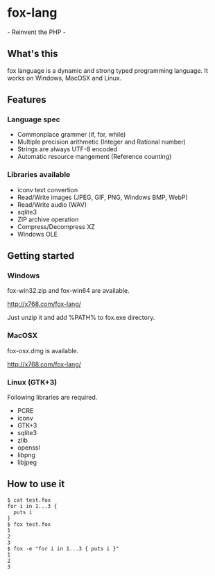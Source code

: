 # fox-lang

\- Reinvent the PHP -

## What's this

fox language is a dynamic and strong typed programming language.
It works on Windows, MacOSX and Linux.

## Features

### Language spec

- Commonplace grammer (if, for, while)
- Multiple precision arithmetic (Integer and Rational number)
- Strings are always UTF-8 encoded
- Automatic resource mangement (Reference counting)

### Libraries available

- iconv text convertion
- Read/Write images (JPEG, GIF, PNG, Windows BMP, WebP)
- Read/Write audio (WAV)
- sqlite3
- ZIP archive operation
- Compress/Decompress XZ
- Windows OLE

## Getting started

### Windows

fox-win32.zip and fox-win64 are available.

http://x768.com/fox-lang/

Just unzip it and add %PATH% to fox.exe directory.

### MacOSX

fox-osx.dmg is available.

http://x768.com/fox-lang/

### Linux (GTK+3)

Following libraries are required.

- PCRE
- iconv
- GTK+3
- sqlite3
- zlib
- openssl
- libpng
- libjpeg

## How to use it

```
$ cat test.fox
for i in 1...3 {
  puts i
}
$ fox test.fox
1
2
3
$ fox -e "for i in 1...3 { puts i }"
1
2
3
```
